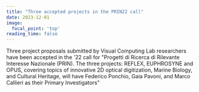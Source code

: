 ```yaml
---
title: "Three accepted projects in the PRIN22 call"
date: 2023-12-01
image:
  focal_point: 'top'
reading_time: false
---
```


Three project proposals submitted by Visual Computing Lab researchers have been accepted in the '22 call for "Progetti di Ricerca di Rilevante Interesse Nazionale (PRIN). The three projects: REFLEX, EUPHROSYNE and OPUS, covering topics of innovative 2D optical digitization, Marine Biology, and Cultural Heritage, will have Federico Ponchio, Gaia Pavoni, and Marco Callieri as their Primary Investigators"